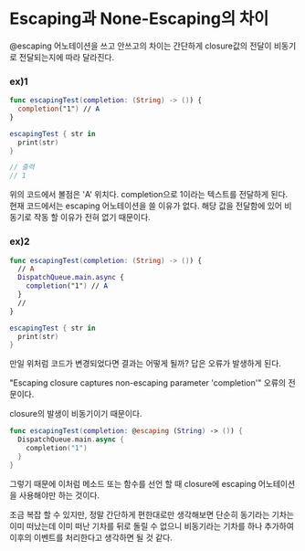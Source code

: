 # Escaping과 None-Escaping의 차이
@escaping 어노테이션을 쓰고 안쓰고의 차이는 간단하게 closure값의 전달이 비동기로 전달되는지에 따라 달라진다.

### ex)1
``` Swift
func escapingTest(completion: (String) -> ()) {
  completion("1") // A
}

escapingTest { str in
  print(str)
}

// 출력
// 1
```
위의 코드에서 볼점은 'A' 위치다.
completion으로 1이라는 텍스트를 전달하게 된다.
현재 코드에서는 escaping 어노테이션을 쓸 이유가 없다.
해당 값을 전달함에 있어 비동기로 작동 할 이유가 전혀 없기 때문이다.

### ex)2
``` Swift
func escapingTest(completion: (String) -> ()) {
  // A
  DispatchQueue.main.async {
    completion("1") // A
  }
  //
}

escapingTest { str in
  print(str)
}
```
만일 위처럼 코드가 변경되었다면 결과는 어떻게 될까?
답은 오류가 발생하게 된다.

"Escaping closure captures non-escaping parameter 'completion'"
오류의 전문이다.

closure의 발생이 비동기이기 때문이다.
``` Swift
func escapingTest(completion: @escaping (String) -> ()) {
  DispatchQueue.main.async {
    completion("1")
  }
}
```
그렇기 때문에 이처럼 메소드 또는 함수를 선언 할 때 closure에 escaping 어노테이션을 사용해야만 하는 것이다.

조금 복잡 할 수 있지만, 정말 간단하게 편한대로만 생각해보면 단순히 동기라는 기차는 이미 떠났는데 이미 떠난 기차를 뒤로 돌릴 수 없으니 비동기라는 기차를 하나 추가하여 이후의 이벤트를 처리한다고 생각하면 될 것 같다.
